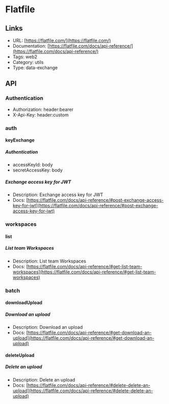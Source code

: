 # Flatfile

## Links

* URL: [https://flatfile.com/](https://flatfile.com/)
* Documentation: [https://flatfile.com/docs/api-reference/](https://flatfile.com/docs/api-reference/)
* Tags: web2
* Category: utils
* Type: data-exchange

## API

### Authentication

* Authorization: header:bearer
* X-Api-Key: header:custom

### auth

#### keyExchange

##### Authentication

* accessKeyId: body
* secretAccessKey: body

##### Exchange access key for JWT

* Description: Exchange access key for JWT
* Docs: [https://flatfile.com/docs/api-reference/#post-exchange-access-key-for-jwt](https://flatfile.com/docs/api-reference/#post-exchange-access-key-for-jwt)

### workspaces

#### list

##### List team Workspaces

* Description: List team Workspaces
* Docs: [https://flatfile.com/docs/api-reference/#get-list-team-workspaces](https://flatfile.com/docs/api-reference/#get-list-team-workspaces)

### batch

#### downloadUpload

##### Download an upload

* Description: Download an upload
* Docs: [https://flatfile.com/docs/api-reference/#get-download-an-upload](https://flatfile.com/docs/api-reference/#get-download-an-upload)

#### deleteUpload

##### Delete an upload

* Description: Delete an upload
* Docs: [https://flatfile.com/docs/api-reference/#delete-delete-an-upload](https://flatfile.com/docs/api-reference/#delete-delete-an-upload)
